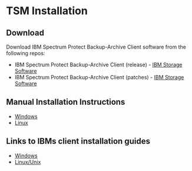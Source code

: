 # TSM Installation

## Download

Download IBM Spectrum Protect Backup-Archive Client software from the following repos:

- IBM Spectrum Protect Backup-Archive Client (release) - [IBM Storage Software](https://www3.software.ibm.com/storage/tivoli-storage-management/maintenance/client/)
- IBM Spectrum Protect Backup-Archive Client (patches) - [IBM Storage Software](https://www3.software.ibm.com/storage/tivoli-storage-management/patches/client/)

## Manual Installation Instructions

- [Windows](windows.md)
- [Linux](linux.md)

## Links to IBMs client installation guides

- [Windows](https://www.ibm.com/docs/en/SSEQVQ_8.1.15/pdf/b_ba_guide_win.pdf)
- [Linux/Unix](https://www.ibm.com/docs/en/SSEQVQ_8.1.15/pdf/b_ba_guide_unx_lnx.pdf)
